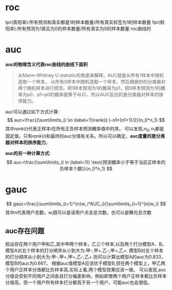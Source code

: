 # roc
tpr(真阳率):所有预测和真实都是1的样本数量/所有真实标签为1的样本数量
fpr(假阳率):所有预测为1真实为0的样本数量/所有真实为0的样本数量
roc曲线的

# auc
**auc的物理含义代表roc曲线的曲线下面积**
> 从Mann–Whitney U statistic的角度来解释，AUC就是从所有1样本中随机选取一个样本， 从所有0样本中随机选取一个样本，然后根据你的分类器对两个随机样本进行预测，把1样本预测为1的概率为p1，把0样本预测为1的概率为p0，p1>p0的概率就等于AUC。所以AUC反应的是分类器对样本的排序能力。

auc可以通过如下方式计算:
$$
auc=\frac{(\sum\limits_{i \in (label=1)}rank(i) )-n1*(n1+1)/2}{n_0*n_1}
$$
其中$rank(i)$代表正样本i在所有正负样本预测概率值中的序。
可以发现,$n_0,n_1$都是固定值，只有$rank(i)$和最终的auc分值有关系。所以可以确定，**auc度量的是分类器对样本的排序能力**。

**auc的另一种计算方式**:
$$
auc=\frac{\sum\limits_{i in (label=1)} \text{预测概率小于等于当前正样本的负样本个数}}{n_0*n_1}
$$

# gauc
$$
gauc=\frac{\sum\limits_{i=1}^{n}w_i*AUC_i}{\sum\limits_{i=1}^{n}w_i}
$$
其中$n$代表用户总数，$w_i$既可以是该用户点击总次数，也可以是曝光总次数

## auc存在问题
假设存在两个用户甲和乙,其中甲两个样本，乙三个样本,以及两个打分模型A、B。
模型A对五个样本的打分顺序从小到大为:甲-,甲+,乙-,甲+,乙+.
模型B对五个样本的打分顺序从小到大为:甲-,甲+,甲+,乙-,乙+
则可以计算出模型A的auc为0.833，模型B的auc为0.667。
根据auc值模型A应该优于模型B,但在两个模型上，甲乙两个用户正样本分值都比负样本高,实际上看,两个模型效果应该一致。
可以发现,auc分值会受到不同用户之间各自打分偏差影响，例如即使两个用户正样本都比负样本分值高，但一个用户所有样本打分都高于另一个用户，可能auc也会很低。
